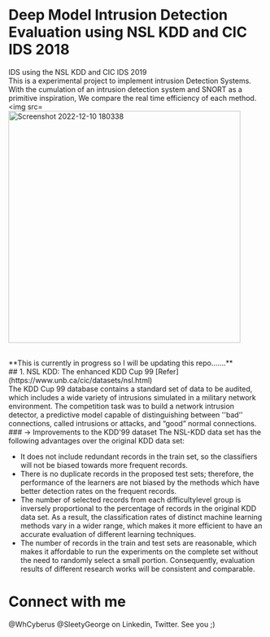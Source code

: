 # Deep Model Intrusion Detection Evaluation using NSL KDD and CIC IDS 2018
IDS using the NSL KDD and CIC IDS 2019
<br>
This is a experimental project to implement intrusion Detection Systems. With the cumulation of an intrusion detection system and SNORT as a primitive inspiration, We compare the real time efficiency of each method.
<img src=<img width="456" alt="Screenshot 2022-12-10 180338" src="https://user-images.githubusercontent.com/70995581/209057583-1385f9f9-ae6c-4814-b82d-3652e93f173b.png">

<br>
**This is currently in progress so I will be updating this repo.......**
<br>
## 1. NSL KDD: The enhanced KDD Cup 99 [Refer](https://www.unb.ca/cic/datasets/nsl.html)
<br>The KDD Cup 99 database contains a standard set of data to be audited, which includes a wide variety of intrusions simulated in a military network environment.
The competition task was to build a network intrusion detector, a predictive model capable of distinguishing between ''bad’’ connections, called intrusions or attacks, and “good” normal connections.
### -> Improvements to the KDD'99 dataset
The NSL-KDD data set has the following advantages over the original KDD data set:

* It does not include redundant records in the train set, so the classifiers will not be biased towards more frequent records.
* There is no duplicate records in the proposed test sets; therefore, the performance of the learners are not biased by the methods which have better detection rates on the frequent records.
* The number of selected records from each difficultylevel group is inversely proportional to the percentage of records in the original KDD data set. As a result, the classification rates of distinct machine learning methods vary in a wider range, which makes it more efficient to have an accurate evaluation of different learning techniques.
* The number of records in the train and test sets are reasonable, which makes it affordable to run the experiments on the complete set without the need to randomly select a small portion. Consequently, evaluation results of different research works will be consistent and comparable.

# Connect with me
@WhCyberus @SleetyGeorge on Linkedin, Twitter. See you ;)
